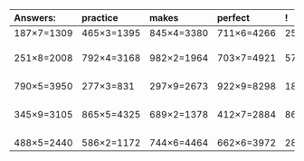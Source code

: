 | Answers: | practice | makes | perfect | ! |
| :--- | :--- | :--- | :--- | :--- |
| 187×7=1309 | 465×3=1395 | 845×4=3380 | 711×6=4266 | 256×4=1024 | 
|   |   |   |   |   | 
|   |   |   |   |   | 
|   |   |   |   |   | 
| 251×8=2008 | 792×4=3168 | 982×2=1964 | 703×7=4921 | 577×8=4616 | 
|   |   |   |   |   | 
|   |   |   |   |   | 
|   |   |   |   |   | 
|   |   |   |   |   | 
| 790×5=3950 | 277×3=831 | 297×9=2673 | 922×9=8298 | 185×4=740 | 
|   |   |   |   |   | 
|   |   |   |   |   | 
|   |   |   |   |   | 
|   |   |   |   |   | 
| 345×9=3105 | 865×5=4325 | 689×2=1378 | 412×7=2884 | 862×7=6034 | 
|   |   |   |   |   | 
|   |   |   |   |   | 
|   |   |   |   |   | 
|   |   |   |   |   | 
| 488×5=2440 | 586×2=1172 | 744×6=4464 | 662×6=3972 | 280×7=1960 | 
